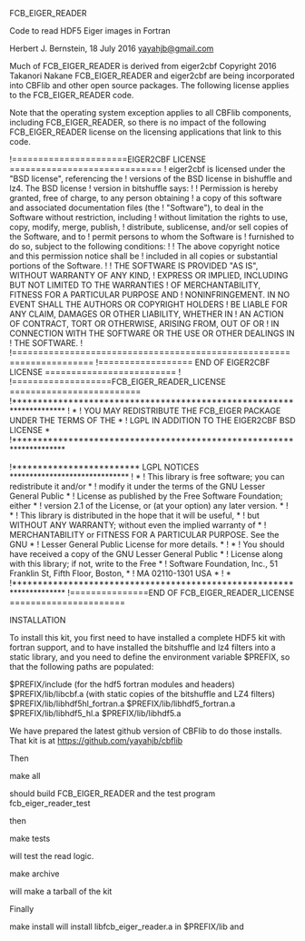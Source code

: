 FCB_EIGER_READER

Code to read HDF5 Eiger images in Fortran

Herbert J. Bernstein, 18 July 2016
yayahjb@gmail.com

Much of FCB_EIGER_READER is derived from
  eiger2cbf Copyright 2016 Takanori Nakane
FCB_EIGER_READER and eiger2cbf are being incorporated into
CBFlib and other open source packages.  The
following license applies to the FCB_EIGER_READER code.

Note that the operating system exception
applies to all CBFlib components, including FCB_EIGER_READER, so
there is no impact of the following FCB_EIGER_READER license
on the licensing applications that link to this code.

!======================EIGER2CBF LICENSE =============================
! eiger2cbf is licensed under the "BSD license", referencing the
! versions of the BSD license in bishuffle and lz4.  The BSD license
! version in bitshuffle says:
!
! Permission is hereby granted, free of charge, to any person obtaining
! a copy of this software and associated documentation files (the
! "Software"), to deal in the Software without restriction, including
! without limitation the rights to use, copy, modify, merge, publish,
! distribute, sublicense, and/or sell copies of the Software, and to
! permit persons to whom the Software is
! furnished to do so, subject to the following conditions:
!
! The above copyright notice and this permission notice shall be
! included in all copies or substantial portions of the Software.
!
! THE SOFTWARE IS PROVIDED "AS IS", WITHOUT WARRANTY OF ANY KIND,
! EXPRESS OR IMPLIED, INCLUDING BUT NOT LIMITED TO THE WARRANTIES
! OF MERCHANTABILITY, FITNESS FOR A PARTICULAR PURPOSE AND
! NONINFRINGEMENT. IN NO EVENT SHALL THE AUTHORS OR COPYRIGHT HOLDERS
! BE LIABLE FOR ANY CLAIM, DAMAGES OR OTHER LIABILITY, WHETHER IN
! AN ACTION OF CONTRACT, TORT OR OTHERWISE, ARISING FROM, OUT OF OR
! IN CONNECTION WITH THE SOFTWARE OR THE USE OR OTHER DEALINGS IN
! THE SOFTWARE.
!
!=====================================================================
!================== END OF EIGER2CBF LICENSE =========================
!
!===================FCB_EIGER_READER_LICENSE =========================
!*********************************************************************
!                                                                    *
! YOU MAY REDISTRIBUTE THE FCB_EIGER PACKAGE UNDER THE TERMS OF THE  *
! LGPL IN ADDITION TO THE EIGER2CBF BSD LICENSE                      *
!*********************************************************************

!************************* LGPL NOTICES ******************************
!                                                                    *
! This library is free software; you can redistribute it and/or      *
! modify it under the terms of the GNU Lesser General Public         *
! License as published by the Free Software Foundation; either       *
! version 2.1 of the License, or (at your option) any later version. *
!                                                                    *
! This library is distributed in the hope that it will be useful,    *
! but WITHOUT ANY WARRANTY; without even the implied warranty of     *
! MERCHANTABILITY or FITNESS FOR A PARTICULAR PURPOSE.  See the GNU  *
! Lesser General Public License for more details.                    *
!                                                                    *
! You should have received a copy of the GNU Lesser General Public   *
! License along with this library; if not, write to the Free         *
! Software Foundation, Inc., 51 Franklin St, Fifth Floor, Boston,    *
! MA  02110-1301  USA                                                *
!                                                                    *
!*********************************************************************
!===============END OF FCB_EIGER_READER_LICENSE ======================


INSTALLATION

To install this kit, you first need to have installed a complete HDF5
kit with fortran support, and to have installed the bitshuffle and lz4
filters into a static library, and you need to define the environment
variable $PREFIX, so that the following paths are populated:

  $PREFIX/include     (for the hdf5 fortran modules and headers)
  $PREFIX/lib/libcbf.a  (with static copies of the bitshuffle
                        and LZ4 filters)
  $PREFIX/lib/libhdf5hl_fortran.a 
  $PREFIX/lib/libhdf5_fortran.a 
  $PREFIX/lib/libhdf5_hl.a 
  $PREFIX/lib/libhdf5.a

We have prepared the latest github version of CBFlib to do those installs.
That kit is at https://github.com/yayahjb/cbflib

Then

make all

should build FCB_EIGER_READER and the test program fcb_eiger_reader_test

then

make tests

will test the read logic.

make archive 

will make a tarball of the kit

Finally

make install will install libfcb_eiger_reader.a in $PREFIX/lib and


